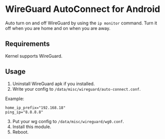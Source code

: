 # WireGuard AutoConnect for Android

Auto turn on and off WireGuard by using the `ip monitor` command.
Turn it off when you are home and on when you are away.

## Requirements

Kernel supports WireGuard.

## Usage

1. Uninstall WireGuard apk if you installed.
2. Write your config to `/data/misc/wireguard/auto-connect.conf`.

Example:

```
home_ip_prefix="192.168.18"
ping_ip="8.8.8.8"
```

3. Put your wg config to `/data/misc/wireguard/wg0.conf`.
4. Install this module.
5. Reboot.
